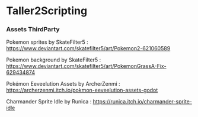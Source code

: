 # Taller2Scripting
 
 
 
### Assets ThirdParty

Pokemon sprites by SkateFilter5 :  https://www.deviantart.com/skatefilter5/art/Pokemon2-621060589

Pokemon background by SkateFilter5 : https://www.deviantart.com/skatefilter5/art/PokemonGrassA-Fix-629434874

Pokémon Eeveelution Assets by ArcherZenmi : https://archerzenmi.itch.io/pokmon-eeveelution-assets-godot

Charmander Sprite Idle by Runica : https://runica.itch.io/charmander-sprite-idle
